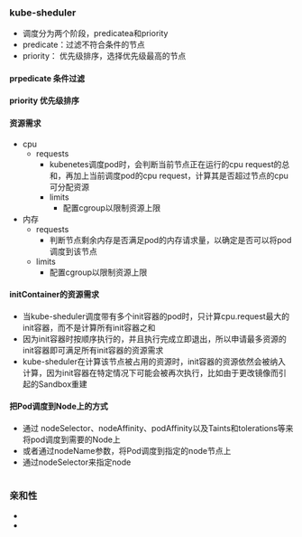 
### kube-sheduler
- 调度分为两个阶段，predicatea和priority
- predicate：过滤不符合条件的节点
- priority： 优先级排序，选择优先级最高的节点

#### prpedicate  条件过滤



#### priority  优先级排序

#### 资源需求
- cpu
  - requests
    - kubenetes调度pod时，会判断当前节点正在运行的cpu request的总和，再加上当前调度pod的cpu request，计算其是否超过节点的cpu可分配资源
    - limits
      - 配置cgroup以限制资源上限
- 内存
  - requests
    - 判断节点剩余内存是否满足pod的内存请求量，以确定是否可以将pod调度到该节点
  - limits
    - 配置cgroup以限制资源上限

#### initContainer的资源需求
- 当kube-sheduler调度带有多个init容器的pod时，只计算cpu.request最大的init容器，而不是计算所有init容器之和
- 因为init容器时按顺序执行的，并且执行完成立即退出，所以申请最多资源的init容器即可满足所有init容器的资源需求
- kube-sheduler在计算该节点被占用的资源时，init容器的资源依然会被纳入计算，因为init容器在特定情况下可能会被再次执行，比如由于更改镜像而引起的Sandbox重建


#### 把Pod调度到Node上的方式
- 通过 nodeSelector、nodeAffinity、podAffinity以及Taints和tolerations等来将pod调度到需要的Node上
- 或者通过nodeName参数，将Pod调度到指定的node节点上
- 通过nodeSelector来指定node




```yaml
```


### 亲和性
- 

- 

